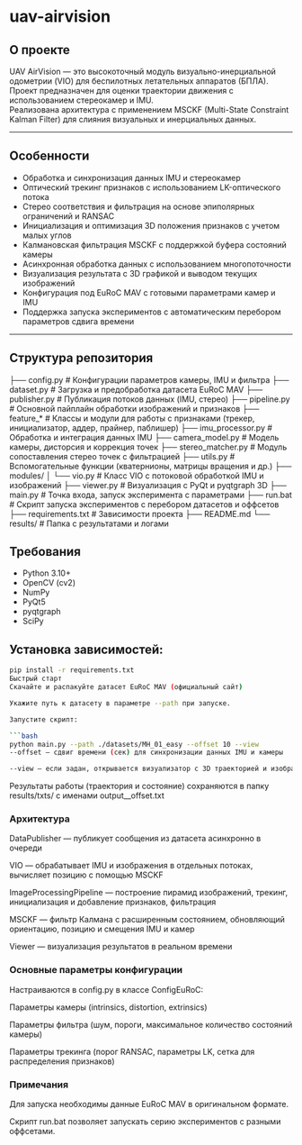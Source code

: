 # uav-airvision

## О проекте

UAV AirVision — это высокоточный модуль визуально-инерциальной одометрии (VIO) для беспилотных летательных аппаратов (БПЛА).  
Проект предназначен для оценки траектории движения с использованием стереокамер и IMU.  
Реализована архитектура с применением MSCKF (Multi-State Constraint Kalman Filter) для слияния визуальных и инерциальных данных.

---

## Особенности

- Обработка и синхронизация данных IMU и стереокамер
- Оптический трекинг признаков с использованием LK-оптического потока
- Стерео соответствия и фильтрация на основе эпиполярных ограничений и RANSAC
- Инициализация и оптимизация 3D положения признаков с учетом малых углов
- Калмановская фильтрация MSCKF с поддержкой буфера состояний камеры
- Асинхронная обработка данных с использованием многопоточности
- Визуализация результата с 3D графикой и выводом текущих изображений
- Конфигурация под EuRoC MAV с готовыми параметрами камер и IMU
- Поддержка запуска экспериментов с автоматическим перебором параметров сдвига времени

---

## Структура репозитория

├── config.py # Конфигурации параметров камеры, IMU и фильтра
├── dataset.py # Загрузка и предобработка датасета EuRoC MAV
├── publisher.py # Публикация потоков данных (IMU, стерео)
├── pipeline.py # Основной пайплайн обработки изображений и признаков
├── feature_* # Классы и модули для работы с признаками (трекер, инициализатор, аддер, прайнер, паблишер)
├── imu_processor.py # Обработка и интеграция данных IMU
├── camera_model.py # Модель камеры, дисторсия и коррекция точек
├── stereo_matcher.py # Модуль сопоставления стерео точек с фильтрацией
├── utils.py # Вспомогательные функции (кватернионы, матрицы вращения и др.)
├── modules/
│ └── vio.py # Класс VIO с потоковой обработкой IMU и изображений
├── viewer.py # Визуализация с PyQt и pyqtgraph 3D
├── main.py # Точка входа, запуск эксперимента с параметрами
├── run.bat # Скрипт запуска экспериментов с перебором датасетов и оффсетов
├── requirements.txt # Зависимости проекта
├── README.md 
└── results/ # Папка с результатами и логами


## Требования

- Python 3.10+
- OpenCV (cv2)
- NumPy
- PyQt5
- pyqtgraph
- SciPy

## Установка зависимостей:

```bash
pip install -r requirements.txt
Быстрый старт
Скачайте и распакуйте датасет EuRoC MAV (официальный сайт)

Укажите путь к датасету в параметре --path при запуске.

Запустите скрипт:

```bash
python main.py --path ./datasets/MH_01_easy --offset 10 --view
--offset — сдвиг времени (сек) для синхронизации данных IMU и камеры

--view — если задан, открывается визуализатор с 3D траекторией и изображениями
```

Результаты работы (траектория и состояние) сохраняются в папку results/txts/ с именами output_<dataset>_offset<offset>.txt

### Архитектура
DataPublisher — публикует сообщения из датасета асинхронно в очереди

VIO — обрабатывает IMU и изображения в отдельных потоках, вычисляет позицию с помощью MSCKF

ImageProcessingPipeline — построение пирамид изображений, трекинг, инициализация и добавление признаков, фильтрация

MSCKF — фильтр Калмана с расширенным состоянием, обновляющий ориентацию, позицию и смещения IMU и камер

Viewer — визуализация результатов в реальном времени

### Основные параметры конфигурации
Настраиваются в config.py в классе ConfigEuRoC:

Параметры камеры (intrinsics, distortion, extrinsics)

Параметры фильтра (шум, пороги, максимальное количество состояний камеры)

Параметры трекинга (порог RANSAC, параметры LK, сетка для распределения признаков)

### Примечания

Для запуска необходимы данные EuRoC MAV в оригинальном формате.

Скрипт run.bat позволяет запускать серию экспериментов с разными оффсетами.
